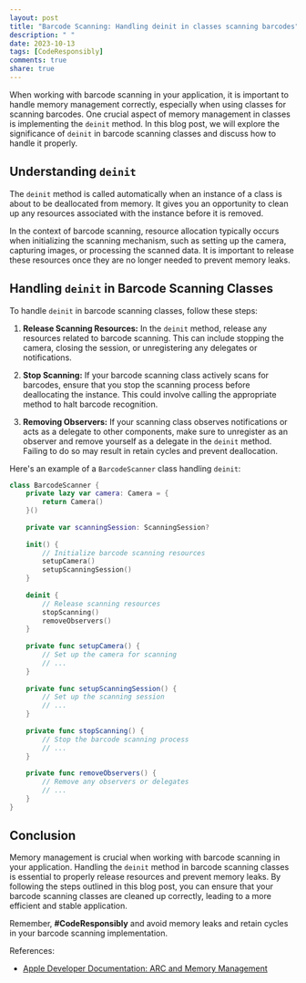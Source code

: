 ```yaml
---
layout: post
title: "Barcode Scanning: Handling deinit in classes scanning barcodes"
description: " "
date: 2023-10-13
tags: [CodeResponsibly]
comments: true
share: true
---
```


When working with barcode scanning in your application, it is important to handle memory management correctly, especially when using classes for scanning barcodes. One crucial aspect of memory management in classes is implementing the `deinit` method. In this blog post, we will explore the significance of `deinit` in barcode scanning classes and discuss how to handle it properly.

## Understanding `deinit`

The `deinit` method is called automatically when an instance of a class is about to be deallocated from memory. It gives you an opportunity to clean up any resources associated with the instance before it is removed.

In the context of barcode scanning, resource allocation typically occurs when initializing the scanning mechanism, such as setting up the camera, capturing images, or processing the scanned data. It is important to release these resources once they are no longer needed to prevent memory leaks.

## Handling `deinit` in Barcode Scanning Classes

To handle `deinit` in barcode scanning classes, follow these steps:

1. **Release Scanning Resources:** In the `deinit` method, release any resources related to barcode scanning. This can include stopping the camera, closing the session, or unregistering any delegates or notifications.

2. **Stop Scanning:** If your barcode scanning class actively scans for barcodes, ensure that you stop the scanning process before deallocating the instance. This could involve calling the appropriate method to halt barcode recognition.

3. **Removing Observers:** If your scanning class observes notifications or acts as a delegate to other components, make sure to unregister as an observer and remove yourself as a delegate in the `deinit` method. Failing to do so may result in retain cycles and prevent deallocation.

Here's an example of a `BarcodeScanner` class handling `deinit`:

```swift
class BarcodeScanner {
    private lazy var camera: Camera = {
        return Camera()
    }()
    
    private var scanningSession: ScanningSession?
    
    init() {
        // Initialize barcode scanning resources
        setupCamera()
        setupScanningSession()
    }
    
    deinit {
        // Release scanning resources
        stopScanning()
        removeObservers()
    }
    
    private func setupCamera() {
        // Set up the camera for scanning
        // ...
    }
    
    private func setupScanningSession() {
        // Set up the scanning session
        // ...
    }
    
    private func stopScanning() {
        // Stop the barcode scanning process
        // ...
    }
    
    private func removeObservers() {
        // Remove any observers or delegates
        // ...
    }
}
```

## Conclusion

Memory management is crucial when working with barcode scanning in your application. Handling the `deinit` method in barcode scanning classes is essential to properly release resources and prevent memory leaks. By following the steps outlined in this blog post, you can ensure that your barcode scanning classes are cleaned up correctly, leading to a more efficient and stable application.

Remember, **#CodeResponsibly** and avoid memory leaks and retain cycles in your barcode scanning implementation.

References:
- [Apple Developer Documentation: ARC and Memory Management](https://developer.apple.com/documentation/swift/memory_management)